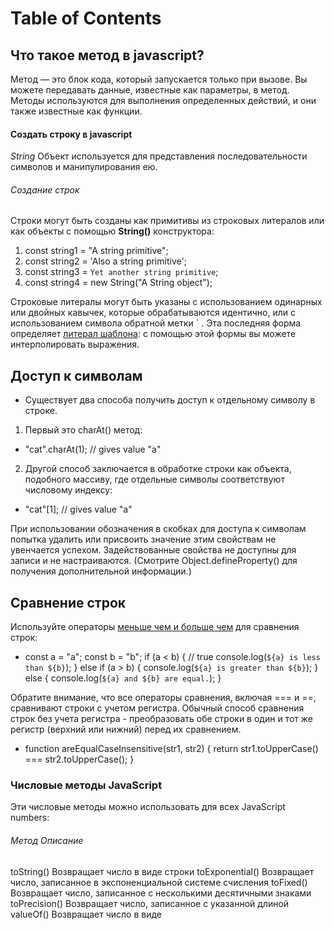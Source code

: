  #  Table of Contents

## Что такое метод в javascript?

Метод — это блок кода, который запускается только при вызове.
Вы можете передавать данные, известные как параметры, в метод.
Методы используются для выполнения определенных действий, и они
также известные как функции.
#### Создать строку в javascript
*String* Объект используется для представления последовательности символов и манипулирования ею.
###### Создание строк
Строки могут быть созданы как примитивы из строковых литералов или как объекты с помощью **String()** конструктора:
1. const string1 = "A string primitive";
2. const string2 = 'Also a string primitive';
3. const string3 = `Yet another string primitive`;
4. const string4 = new String("A String object");

Строковые литералы могут быть указаны с использованием одинарных или двойных кавычек, которые обрабатываются идентично, или с использованием символа обратной метки  ` . Эта последняя форма определяет [литерал шаблона](https://developer.mozilla.org/en-US/docs/Web/JavaScript/Reference/Template_literals): с помощью этой формы вы можете интерполировать выражения.

## Доступ к символам
- Существует два способа получить доступ к отдельному символу в строке.
1. Первый  это charAt() метод:
- "cat".charAt(1); // gives value "a"
2. Другой способ заключается в обработке строки как объекта, подобного массиву, где отдельные символы соответствуют числовому индексу:
-  "cat"[1]; // gives value "a"

При использовании обозначения в скобках для доступа к символам попытка удалить или присвоить значение этим свойствам не увенчается успехом. Задействованные свойства не доступны для записи и не настраиваются. (Смотрите Object.defineProperty() для получения дополнительной информации.)
## Сравнение строк
Используйте операторы [меньше чем и больше чем](https://developer.mozilla.org/en-US/docs/Web/JavaScript/Reference/Operators) для сравнения строк:

- const a = "a";
const b = "b";
if (a < b) {
  // true
  console.log(`${a} is less than ${b}`);
} else if (a > b) {
  console.log(`${a} is greater than ${b}`);
} else {
  console.log(`${a} and ${b} are equal.`);
}

Обратите внимание, что все операторы сравнения, включая === и ==, сравнивают строки с учетом регистра. Обычный способ сравнения строк без учета регистра - преобразовать обе строки в один и тот же регистр (верхний или нижний) перед их сравнением.
- function areEqualCaseInsensitive(str1, str2) {
  return str1.toUpperCase() === str2.toUpperCase();
}

### Числовые методы JavaScript
Эти числовые методы можно использовать для всех JavaScript numbers:
###### Метод         	Описание
toString()	Возвращает число в виде строки
toExponential()	Возвращает число, записанное в экспоненциальной системе счисления
toFixed()	Возвращает число, записанное с несколькими десятичными знаками
toPrecision()	Возвращает число, записанное с указанной длиной
valueOf()	Возвращает число в виде




